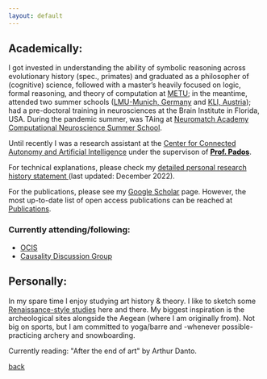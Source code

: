 ```yaml
---
layout: default
---
```



## Academically:


I got invested in understanding the ability of symbolic reasoning across evolutionary history (spec., primates) and graduated as a philosopher of (cognitive) science, followed with a master’s heavily focused on logic, formal reasoning, and theory of computation at [METU](https://www.metu.edu.tr/); in the meantime, attended two summer schools ([LMU-Munich, Germany](https://www.mcmp.philosophie.uni-muenchen.de/about/index.html) and [KLI, Austria](https://www.kli.ac.at/)); had a pre-doctoral training in neurosciences at the Brain Institute in Florida, USA. During the pandemic summer, was TAing at [Neuromatch Academy Computational Neuroscience Summer School](https://github.com/NeuromatchAcademy).

Until recently I was a research assistant at the [Center for Connected Autonomy and Artificial Intelligence](https://www.fau.edu/engineering/research/c2a2/) under the supervison of <a href="(https://faculty.eng.fau.edu/dimitrispados/)" style="color: black;">**Prof. Pados**</a>. 

For technical explanations, please check my <a href="https://drive.google.com/file/d/1c1ScXncgWqN9CaTl85eE1Q0OCmE-ei3N/view?usp=sharing"> detailed personal research history statement </a> (last updated: December 2022).

<!-- For my experience in teaching, please check <a href="https://drive.google.com/file/d/1TWVjqWuji_ccB_X_QEmNnSqd2KmlMv29/view?usp=sharing"> supporting statement (last updated: January 2023) </a> -->

For the publications, please see my <a href="https://scholar.google.com/citations?user=LGUid5IAAAAJ&hl=en"> Google Scholar</a> page. However, the most up-to-date list of open access publications can be reached at [Publications](./publications.html).


### Currently attending/following:
 - [OCIS](https://sites.google.com/view/ocis/)
 - [Causality Discussion Group](https://matej-zecevic.de/cdg/) 


## Personally:
In my spare time I enjoy studying art history & theory. I like to sketch some [Renaissance-style studies](https://www.metmuseum.org/toah/hd/drwg/hd_drwg.htm) here and there. My biggest inspiration is the archeological sites alongside the Aegean (where I am originally from). Not big on sports, but I am committed to yoga/barre and -whenever possible- practicing archery and snowboarding. 

Currently reading: "After the end of art" by Arthur Danto.

[back](../index.md)
